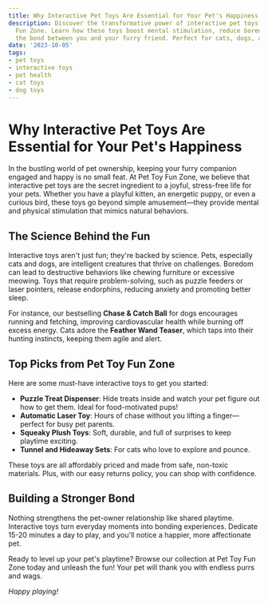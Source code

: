 ```yaml
---
title: Why Interactive Pet Toys Are Essential for Your Pet's Happiness
description: Discover the transformative power of interactive pet toys at Pet Toy
  Fun Zone. Learn how these toys boost mental stimulation, reduce boredom, and strengthen
  the bond between you and your furry friend. Perfect for cats, dogs, and more!
date: '2023-10-05'
tags:
- pet toys
- interactive toys
- pet health
- cat toys
- dog toys
---
```


# Why Interactive Pet Toys Are Essential for Your Pet's Happiness

In the bustling world of pet ownership, keeping your furry companion engaged and happy is no small feat. At Pet Toy Fun Zone, we believe that interactive pet toys are the secret ingredient to a joyful, stress-free life for your pets. Whether you have a playful kitten, an energetic puppy, or even a curious bird, these toys go beyond simple amusement—they provide mental and physical stimulation that mimics natural behaviors.

## The Science Behind the Fun

Interactive toys aren't just fun; they're backed by science. Pets, especially cats and dogs, are intelligent creatures that thrive on challenges. Boredom can lead to destructive behaviors like chewing furniture or excessive meowing. Toys that require problem-solving, such as puzzle feeders or laser pointers, release endorphins, reducing anxiety and promoting better sleep.

For instance, our bestselling **Chase & Catch Ball** for dogs encourages running and fetching, improving cardiovascular health while burning off excess energy. Cats adore the **Feather Wand Teaser**, which taps into their hunting instincts, keeping them agile and alert.

## Top Picks from Pet Toy Fun Zone

Here are some must-have interactive toys to get you started:

- **Puzzle Treat Dispenser**: Hide treats inside and watch your pet figure out how to get them. Ideal for food-motivated pups!
- **Automatic Laser Toy**: Hours of chase without you lifting a finger—perfect for busy pet parents.
- **Squeaky Plush Toys**: Soft, durable, and full of surprises to keep playtime exciting.
- **Tunnel and Hideaway Sets**: For cats who love to explore and pounce.

These toys are all affordably priced and made from safe, non-toxic materials. Plus, with our easy returns policy, you can shop with confidence.

## Building a Stronger Bond

Nothing strengthens the pet-owner relationship like shared playtime. Interactive toys turn everyday moments into bonding experiences. Dedicate 15-20 minutes a day to play, and you'll notice a happier, more affectionate pet.

Ready to level up your pet's playtime? Browse our collection at Pet Toy Fun Zone today and unleash the fun! Your pet will thank you with endless purrs and wags.

*Happy playing!*
